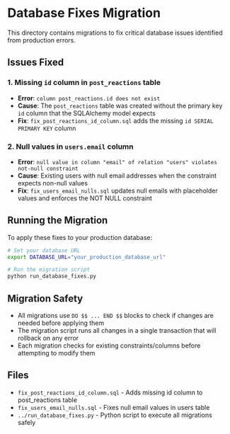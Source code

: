 # Database Fixes Migration

This directory contains migrations to fix critical database issues identified from production errors.

## Issues Fixed

### 1. Missing `id` column in `post_reactions` table
- **Error**: `column post_reactions.id does not exist`
- **Cause**: The `post_reactions` table was created without the primary key `id` column that the SQLAlchemy model expects
- **Fix**: `fix_post_reactions_id_column.sql` adds the missing `id SERIAL PRIMARY KEY` column

### 2. Null values in `users.email` column
- **Error**: `null value in column "email" of relation "users" violates not-null constraint`
- **Cause**: Existing users with null email addresses when the constraint expects non-null values
- **Fix**: `fix_users_email_nulls.sql` updates null emails with placeholder values and enforces the NOT NULL constraint

## Running the Migration

To apply these fixes to your production database:

```bash
# Set your database URL
export DATABASE_URL="your_production_database_url"

# Run the migration script
python run_database_fixes.py
```

## Migration Safety

- All migrations use `DO $$ ... END $$` blocks to check if changes are needed before applying them
- The migration script runs all changes in a single transaction that will rollback on any error
- Each migration checks for existing constraints/columns before attempting to modify them

## Files

- `fix_post_reactions_id_column.sql` - Adds missing id column to post_reactions table
- `fix_users_email_nulls.sql` - Fixes null email values in users table
- `../run_database_fixes.py` - Python script to execute all migrations safely
